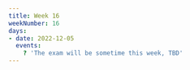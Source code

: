 ```yaml
---
title: Week 16
weekNumber: 16
days:
- date: 2022-12-05
  events:
    ? 'The exam will be sometime this week, TBD'
---
```


